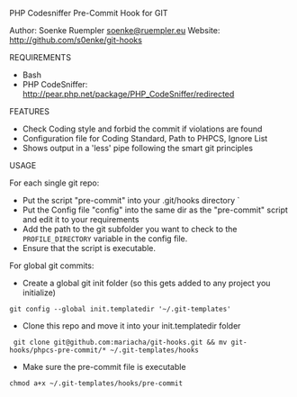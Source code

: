 PHP Codesniffer Pre-Commit Hook for GIT

Author: Soenke Ruempler <soenke@ruempler.eu>
Website: http://github.com/s0enke/git-hooks

REQUIREMENTS

 * Bash
 * PHP CodeSniffer: http://pear.php.net/package/PHP_CodeSniffer/redirected


FEATURES

 * Check Coding style and forbid the commit if violations are found
 * Configuration file for Coding Standard, Path to PHPCS, Ignore List
 * Shows output in a 'less' pipe following the smart git principles


USAGE

For each single git repo:
 * Put the script "pre-commit" into your .git/hooks directory `
 * Put the Config file "config" into the same dir as the "pre-commit" script and
   edit it to your requirements
 * Add the path to the git subfolder you want to check to the `PROFILE_DIRECTORY` variable in the config file.
 * Ensure that the script is executable. 

For global git commits:
 * Create a global git init folder (so this gets added to any project you initialize)
```
git config --global init.templatedir '~/.git-templates'
```

 * Clone this repo and move it into your init.templatedir folder
```
 git clone git@github.com:mariacha/git-hooks.git && mv git-hooks/phpcs-pre-commit/* ~/.git-templates/hooks
 ```

* Make sure the pre-commit file is executable

```
chmod a+x ~/.git-templates/hooks/pre-commit
```
